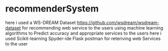 # recommenderSystem
here i used a WS-DREAM Dataset https://github.com/wsdream/wsdream-dataset for recommending web service to the users using machine learning algorithms to Predict accuracy and appropriate services to the users here i used Scikit-learning Spyder-ide Flask postman for reteriving web Services to the user
